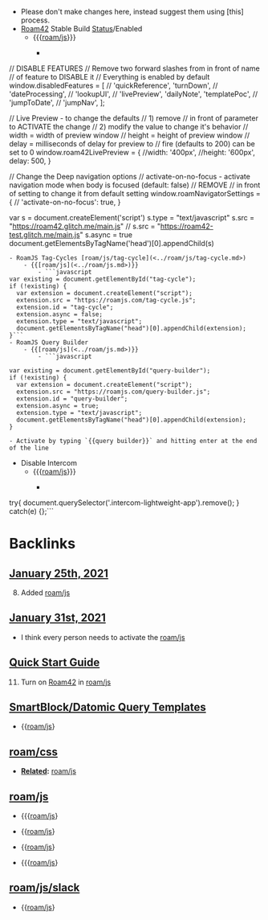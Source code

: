 - Please don't make changes here, instead suggest them using [this] process.
- [Roam42](<../Roam42.md>) Stable Build [Status](<../Status.md>)/Enabled
    - {{{[roam/js](<../roam/js.md>)}}}
        - ```javascript

// DISABLE FEATURES
// Remove two forward slashes from in front of name 
// of feature to DISABLE it
// Everything is enabled by default
window.disabledFeatures = [
  // 'quickReference',
   'turnDown',
  // 'dateProcessing',
  // 'lookupUI',
  // 'livePreview',
   'dailyNote',
   'templatePoc',
  // 'jumpToDate',
  // 'jumpNav',
];

// Live Preview - to change the defaults 
// 1) remove // in front of parameter to ACTIVATE the change
// 2) modify the value to change it's behavior
// width  = width of preview window
// height = height of preview window
// delay  = milliseconds of delay for preview to 
// 			fire (defaults to 200) can be set to 0
window.roam42LivePreview = {
  //width:	'400px',
  //height: '600px',
  delay: 500,
}


// Change the Deep navigation options
// activate-on-no-focus - activate navigation mode when body is focused (default: false)
// REMOVE // in front of setting to change it from default setting
window.roamNavigatorSettings = {
//   'activate-on-no-focus': true, 
}

var s = document.createElement('script')
	s.type = "text/javascript"
    s.src =  "https://roam42.glitch.me/main.js"
  //  s.src =  "https://roam42-test.glitch.me/main.js"
	s.async = true
document.getElementsByTagName('head')[0].appendChild(s)
```
- RoamJS Tag-Cycles [roam/js/tag-cycle](<../roam/js/tag-cycle.md>)
    - {{[roam/js](<../roam/js.md>)}}
        - ```javascript
var existing = document.getElementById("tag-cycle");
if (!existing) {
  var extension = document.createElement("script");
  extension.src = "https://roamjs.com/tag-cycle.js";
  extension.id = "tag-cycle";
  extension.async = false;
  extension.type = "text/javascript";
  document.getElementsByTagName("head")[0].appendChild(extension);
}```
- RoamJS Query Builder
    - {{[roam/js](<../roam/js.md>)}}
        - ```javascript

var existing = document.getElementById("query-builder");
if (!existing) {
  var extension = document.createElement("script");
  extension.src = "https://roamjs.com/query-builder.js";
  extension.id = "query-builder";
  extension.async = true;
  extension.type = "text/javascript";
  document.getElementsByTagName("head")[0].appendChild(extension);
}
```
    - Activate by typing `{{query builder}}` and hitting enter at the end of the line
- Disable Intercom
    - {{{[roam/js](<../roam/js.md>)}}}
        - ```javascript
try{
  document.querySelector('.intercom-lightweight-app').remove();
} catch(e) {};```

# Backlinks
## [January 25th, 2021](<January 25th, 2021.md>)
8. Added [roam/js](<../roam/js.md>)

## [January 31st, 2021](<January 31st, 2021.md>)
- I think every person needs to activate the [roam/js](<../roam/js.md>)

## [Quick Start Guide](<Quick Start Guide.md>)
11. Turn on [Roam42](<../Roam42.md>) in [roam/js](<../roam/js.md>)

## [SmartBlock/Datomic Query Templates](<SmartBlock/Datomic Query Templates.md>)
- {{[roam/js](<../roam/js.md>)}

## [roam/css](<roam/css.md>)
- **[Related](<../Related.md>):** [roam/js](<../roam/js.md>)

## [roam/js](<roam/js.md>)
- {{{[roam/js](<../roam/js.md>)}

- {{[roam/js](<../roam/js.md>)}

- {{[roam/js](<../roam/js.md>)}

- {{{[roam/js](<../roam/js.md>)}

## [roam/js/slack](<roam/js/slack.md>)
- {{[roam/js](<../roam/js.md>)}

